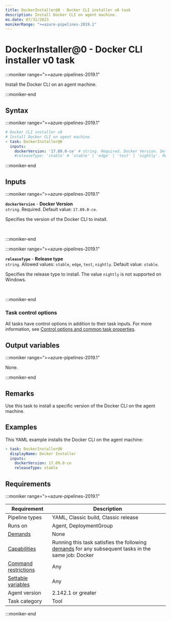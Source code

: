 ```yaml
---
title: DockerInstaller@0 - Docker CLI installer v0 task
description: Install Docker CLI on agent machine.
ms.date: 07/31/2023
monikerRange: ">=azure-pipelines-2019.1"
---
```


# DockerInstaller@0 - Docker CLI installer v0 task

<!-- :::description::: -->
:::moniker range=">=azure-pipelines-2019.1"

<!-- :::editable-content name="description"::: -->
Install the Docker CLI on an agent machine.
<!-- :::editable-content-end::: -->

:::moniker-end
<!-- :::description-end::: -->

<!-- :::syntax::: -->
## Syntax

:::moniker range=">=azure-pipelines-2019.1"

```yaml
# Docker CLI installer v0
# Install Docker CLI on agent machine.
- task: DockerInstaller@0
  inputs:
    dockerVersion: '17.09.0-ce' # string. Required. Docker Version. Default: 17.09.0-ce.
    #releaseType: 'stable' # 'stable' | 'edge' | 'test' | 'nightly'. Release type. Default: stable.
```

:::moniker-end
<!-- :::syntax-end::: -->

<!-- :::inputs::: -->
## Inputs

<!-- :::item name="dockerVersion"::: -->
:::moniker range=">=azure-pipelines-2019.1"

**`dockerVersion`** - **Docker Version**<br>
`string`. Required. Default value: `17.09.0-ce`.<br>
<!-- :::editable-content name="helpMarkDown"::: -->
Specifies the version of the Docker CLI to install.
<!-- :::editable-content-end::: -->
<br>

:::moniker-end
<!-- :::item-end::: -->
<!-- :::item name="releaseType"::: -->
:::moniker range=">=azure-pipelines-2019.1"

**`releaseType`** - **Release type**<br>
`string`. Allowed values: `stable`, `edge`, `test`, `nightly`. Default value: `stable`.<br>
<!-- :::editable-content name="helpMarkDown"::: -->
Specifies the release type to install. The value `nightly` is not supported on Windows.
<!-- :::editable-content-end::: -->
<br>

:::moniker-end
<!-- :::item-end::: -->

### Task control options

All tasks have control options in addition to their task inputs. For more information, see [Control options and common task properties](/azure/devops/pipelines/yaml-schema/steps-task#common-task-properties).
<!-- :::inputs-end::: -->

<!-- :::outputVariables::: -->
## Output variables

:::moniker range=">=azure-pipelines-2019.1"

None.

:::moniker-end
<!-- :::outputVariables-end::: -->

<!-- :::remarks::: -->
<!-- :::editable-content name="remarks"::: -->
## Remarks

Use this task to install a specific version of
the Docker CLI on the agent machine.
<!-- :::editable-content-end::: -->
<!-- :::remarks-end::: -->

<!-- :::examples::: -->
<!-- :::editable-content name="examples"::: -->
## Examples

This YAML example installs the Docker CLI on the agent machine:

```YAML
- task: DockerInstaller@0
  displayName: Docker Installer
  inputs:
    dockerVersion: 17.09.0-ce
    releaseType: stable
```
<!-- :::editable-content-end::: -->
<!-- :::examples-end::: -->

<!-- :::properties::: -->
## Requirements

:::moniker range=">=azure-pipelines-2019.1"

| Requirement | Description |
|-------------|-------------|
| Pipeline types | YAML, Classic build, Classic release |
| Runs on | Agent, DeploymentGroup |
| [Demands](/azure/devops/pipelines/process/demands) | None |
| [Capabilities](/azure/devops/pipelines/agents/agents#capabilities) | Running this task satisfies the following [demands](/azure/devops/pipelines/process/demands) for any subsequent tasks in the same job: Docker |
| [Command restrictions](/azure/devops/pipelines/security/templates#agent-logging-command-restrictions) | Any |
| [Settable variables](/azure/devops/pipelines/security/templates#agent-logging-command-restrictions) | Any |
| Agent version |  2.142.1 or greater |
| Task category | Tool |

:::moniker-end
<!-- :::properties-end::: -->

<!-- :::see-also::: -->
<!-- :::editable-content name="seeAlso"::: -->
<!-- :::editable-content-end::: -->
<!-- :::see-also-end::: -->